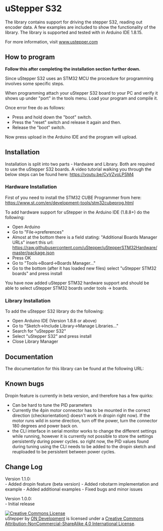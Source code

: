 # uStepper S32

The library contains support for driving the stepper S32, reading out encoder data. A few examples are included to show the functionality of the library.
The library is supported and tested with in Arduino IDE 1.8.15.

For more information, visit www.ustepper.com

## How to program

**Follow this after completing the installation section further down.**

Since uStepper S32 uses an STM32 MCU the procedure for programming involves some specific steps.

When programming attach your uStepper S32 board to your PC and verify it shows up under "port" in the tools menu.
Load your program and compile it.
 
Once error free do as follows:
 - Press and hold down the "boot" switch.
 - Press the "reset" switch and release it again and then.
 - Release the "boot" switch.

Now press upload in the Arduino IDE and the program will upload.

## Installation

Installation is split into two parts - Hardware and Library. Both are required to use the uStepper S32 boards.
A video tutorial walking you through the below steps can be found here: https://youtu.be/CyVZvoLPSM4

### Hardware Installation 

First of you need to install the STM32 CUBE Programmer from here: https://www.st.com/en/development-tools/stm32cubeprog.html

To add hardware support for uStepper in the Arduino IDE (1.8.8+) do the following:
 - Open Arduino
 - Go to "File->preferences"
 - Almost at the bottom there is a field stating: "Additional Boards Manager URLs" insert this url: https://raw.githubusercontent.com/uStepper/uStepperSTM32Hardware/master/package.json
 - Press OK
 - Go to "Tools->Board->Boards Manager..."
 - Go to the bottom (after it has loaded new files) select "uStepper STM32 boards" and press install

You have now added uStepper STM32 hardware support and should be able to select uStepper STM32 boards under tools -> boards.

### Library Installation

To add the uStepper S32 library do the following:
- Open Arduino IDE (Version 1.8.8 or above)
- Go to "Sketch->Include Library->Manage Libraries..."
- Search for "uStepper S32"
- Select "uStepper S32" and press install
- Close Library Manager

## Documentation
The documentation for this library can be found at the following URL:

## Known bugs
Dropin feature is currently in beta version, and therefore has a few quirks:
- Can be hard to tune the PID parameters
- Currently the 4pin motor connector has to be mounted in the correct direction (checkorientation() doesn't work in dropin right now). If the motor runs wild in some direction, turn off the power, turn the connector 180 degrees and power back on.
- the CLI interface in serial monitor works to change the different settings while running, however it is currently not possible to store the settings persistently during power cycles. so right now, the PID values found during tuning using the CLI needs to be added to the dropin sketch and reuploaded to be persistent between power cycles.

## Change Log
Version 1.1.0:	
	- Added dropin feature (beta version)
	- Added robotarm implementation and example
	- Added additional examples
	- Fixed bugs and minor issues
	
Version 1.0.0:	
	- Initial release

<a rel="license" href="http://creativecommons.org/licenses/by-nc-sa/4.0/"><img alt="Creative Commons License" style="border-width:0" src="https://i.creativecommons.org/l/by-nc-sa/4.0/88x31.png" /></a><br /><span xmlns:dct="http://purl.org/dc/terms/" property="dct:title">uStepper</span> by <a xmlns:cc="http://creativecommons.org/ns#" href="www.ustepper.com" property="cc:attributionName" rel="cc:attributionURL">ON Development</a> is licensed under a <a rel="license" href="http://creativecommons.org/licenses/by-nc-sa/4.0/">Creative Commons Attribution-NonCommercial-ShareAlike 4.0 International License</a>.
